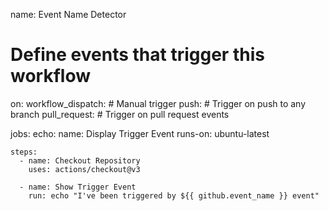 name: Event Name Detector

# Define events that trigger this workflow
on:
workflow_dispatch:     # Manual trigger
push:                  # Trigger on push to any branch
pull_request:          # Trigger on pull request events

jobs:
echo:
name: Display Trigger Event
runs-on: ubuntu-latest

    steps:    
      - name: Checkout Repository
        uses: actions/checkout@v3

      - name: Show Trigger Event
        run: echo "I've been triggered by ${{ github.event_name }} event"
